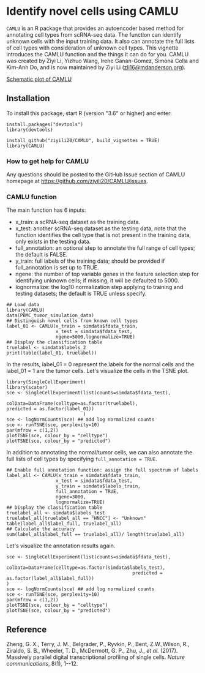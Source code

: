 # Identify novel cells using CAMLU

`CAMLU` is an R package that provides an autoencoder based method for annotating cell types from scRNA-seq data. The function can identify unknown cells with the input training data. It also can annotate the full lists of cell types with consideration of unknown cell types. This vignette introduces the CAMLU function and the things it can do for you. CAMLU was created by Ziyi Li, Yizhuo Wang, Irene Ganan-Gomez, Simona Colla and Kim-Anh Do, and is now maintained by Ziyi Li (zli16@mdanderson.org).

[Schematic plot of CAMLU](ziyili20.github.com/CAMLU/img/Sche.png)

## Installation


To install this package, start R (version "3.6" or higher) and enter:

```{r install, message=FALSE, warning=FALSE}
install.packages("devtools")
library(devtools)

install_github("ziyili20/CAMLU", build_vignettes = TRUE)
library(CAMLU)
```

### How to get help for CAMLU

Any questions should be posted
to the GitHub Issue section of CAMLU
homepage at https://github.com/ziyili20/CAMLU/issues.

### CAMLU function

The main function has 6 inputs:

-   x_train: a scRNA-seq dataset as the training data.
-   x_test: another scRNA-seq dataset as the testing data, note that the function identifies the cell type that is not present in the training data, only exists in the testing data.
-   full_annotation: an optional step to annotate the full range of cell types; the default is FALSE.
-   y\_train: full labels of the training data; should be provided if full_annotation is set up to TRUE.
-   ngene: the number of top variable genes in the feature selection step for identifying unknown cells; if missing, it will be defaulted to 5000.
-   lognormalize: the log10 normalization step applying to training and testing datasets; the default is TRUE unless specify.


```{r run1, eval = TRUE, message = FALSE}
## Load data
library(CAMLU)
data(PBMC_tumor_simulation_data)
## Distinguish novel cells from known cell types
label_01 <- CAMLU(x_train = simdata$fdata_train,
                  x_test = simdata$fdata_test,
                  ngene=5000,lognormalize=TRUE)
## Display the classification table
truelabel <- simdata$labels_2
print(table(label_01, truelabel))
```

In the results, label\_01 = 0 represent the labels for the normal cells and the label\_01 = 1 are the tumor cells. Let's visualize the cells in the TSNE plot.

```{r start, message = TRUE}
library(SingleCellExperiment)
library(scater)
sce <- SingleCellExperiment(list(counts=simdata$fdata_test),
                            colData=DataFrame(celltype=as.factor(truelabel),
predicted = as.factor(label_01))
                            )
sce <- logNormCounts(sce) ## add log normalized counts
sce <- runTSNE(sce, perplexity=10)
par(mfrow = c(1,2))
plotTSNE(sce, colour_by = "celltype")
plotTSNE(sce, colour_by = "predicted")
```

In addition to annotating the normal/tumor cells, we can also annotate the full lists of cell types by specifying `full_annotation = TRUE`. 

```{r full, message=TRUE, fig.height=5, fig.width=7}
## Enable full annotation function: assign the full spectrum of labels
label_all <- CAMLU(x_train = simdata$fdata_train,
                  x_test = simdata$fdata_test,
                  y_train = simdata$labels_train,
                  full_annotation = TRUE,
                  ngene=3000,
                  lognormalize=TRUE)
## Display the classification table
truelabel_all <- simdata$labels_test
truelabel_all[truelabel_all == "HNCC"] <- "Unknown"
table(label_all$label_full, truelabel_all)
## Calculate the accuracy
sum(label_all$label_full == truelabel_all)/ length(truelabel_all)
```
Let's visualize the annotation results again.

```{r vis2, message = TRUE}
sce <- SingleCellExperiment(list(counts=simdata$fdata_test),
                            colData=DataFrame(celltype=as.factor(simdata$labels_test),
                                              predicted = as.factor(label_all$label_full))
)
sce <- logNormCounts(sce) ## add log normalized counts
sce <- runTSNE(sce, perplexity=10)
par(mfrow = c(1,2))
plotTSNE(sce, colour_by = "celltype")
plotTSNE(sce, colour_by = "predicted")

```
## Reference

Zheng, G. X., Terry, J. M., Belgrader, P., Ryvkin, P., Bent, Z.W.,Wilson, R., Ziraldo, S. B., Wheeler, T. D., McDermott, G. P., Zhu, J., *et al.* (2017). Massively parallel digital transcriptional profiling of single cells. *Nature communications*, 8(1), 1--12.

